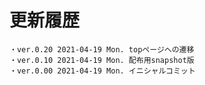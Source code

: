 # 更新履歴

	・ver.0.20 2021-04-19 Mon. topページへの遷移
	・ver.0.10 2021-04-19 Mon. 配布用snapshot版
	・ver.0.00 2021-04-19 Mon. イニシャルコミット
